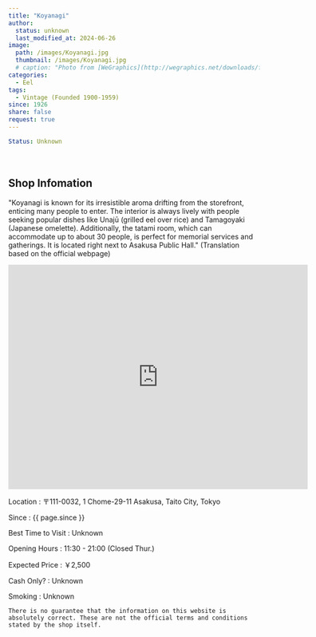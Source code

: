 ```yaml
---
title: "Koyanagi"
author:
  status: unknown
  last_modified_at: 2024-06-26
image: 
  path: /images/Koyanagi.jpg
  thumbnail: /images/Koyanagi.jpg
  # caption: "Photo from [WeGraphics](http://wegraphics.net/downloads/free-ultimate-blurred-background-pack/)"
categories:
  - Eel
tags:
  - Vintage (Founded 1900-1959)
since: 1926
share: false
request: true
---
```


```yaml
Status: Unknown 
```



<p>　</p>


## Shop Infomation
<p class="site-description">
"Koyanagi is known for its irresistible aroma drifting from the storefront, enticing many people to enter. The interior is always lively with people seeking popular dishes like Unajū (grilled eel over rice) and Tamagoyaki (Japanese omelette). Additionally, the tatami room, which can accommodate up to about 30 people, is perfect for memorial services and gatherings. It is located right next to Asakusa Public Hall." 
(Translation based on the official webpage)
</p>

<div class="map">
<iframe src="https://www.google.com/maps/embed?pb=!1m18!1m12!1m3!1d3239.5697574496057!2d139.79294361255484!3d35.712203772462814!2m3!1f0!2f0!3f0!3m2!1i1024!2i768!4f13.1!3m3!1m2!1s0x60188ec0da0d936b%3A0x7da921915f4c57e4!2sKoyanagi!5e0!3m2!1sen!2sjp!4v1719413313008!5m2!1sen!2sjp" width="600" height="450" style="border:0;" allowfullscreen="" loading="lazy" referrerpolicy="no-referrer-when-downgrade"></iframe>
</div>

<p></p>

Location
: 〒111-0032, 1 Chome-29-11 Asakusa, Taito City, Tokyo

Since
: {{ page.since }}

Best Time to Visit
: Unknown

Opening Hours
: 11:30 - 21:00 (Closed Thur.)

Expected Price
: ￥2,500

Cash Only?
: Unknown

Smoking
: Unknown


`There is no guarantee that the information on this website is absolutely correct. These are not the official terms and conditions stated by the shop itself.`

